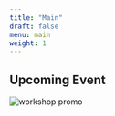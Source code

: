 ```yaml
---
title: "Main"
draft: false
menu: main
weight: 1
---
```


## Upcoming Event

![workshop promo][banner]

[banner]:  img/xF-dcache-workshop.png
